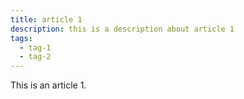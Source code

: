 ```yaml
---
title: article 1
description: this is a description about article 1
tags:
  - tag-1
  - tag-2
---
```


This is an article 1.
